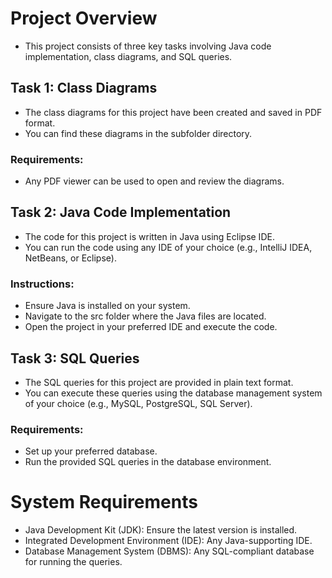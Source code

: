 # Project Overview
* This project consists of three key tasks involving Java code implementation, class diagrams, and SQL queries.

## Task 1: Class Diagrams
* The class diagrams for this project have been created and saved in PDF format.  
* You can find these diagrams in the subfolder directory.
### Requirements:
* Any PDF viewer can be used to open and review the diagrams.
## Task 2: Java Code Implementation
* The code for this project is written in Java using Eclipse IDE.  
* You can run the code using any IDE of your choice (e.g., IntelliJ IDEA, NetBeans, or Eclipse).
### Instructions:
* Ensure Java is installed on your system.  
* Navigate to the src folder where the Java files are located.  
* Open the project in your preferred IDE and execute the code.
## Task 3: SQL Queries
* The SQL queries for this project are provided in plain text format.  
* You can execute these queries using the database management system of your choice (e.g., MySQL, PostgreSQL, SQL Server).
### Requirements:
* Set up your preferred database.  
* Run the provided SQL queries in the database environment.
# System Requirements
* Java Development Kit (JDK): Ensure the latest version is installed.  
* Integrated Development Environment (IDE): Any Java-supporting IDE.  
* Database Management System (DBMS): Any SQL-compliant database for running the queries.
